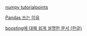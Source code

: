 [numpy tutorialpoints](https://www.tutorialspoint.com/numpy/index.htm) 

[Pandas 쓰는 이유](https://medium.com/@5eo1ab/pandas-%EC%93%B0%EB%8A%94-%EC%9D%B4%EC%9C%A0-9063a90b0bd5) 

[boosting에 대해 쉽게 설명한 문서 (한글)](https://losskatsu.github.io/machine-learning/boosting/#) 
